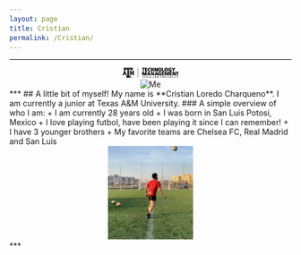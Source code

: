 ```yaml
---
layout: page
title: Cristian
permalink: /Cristian/
---
```


***
<center>
    <img src="/assets/img/Cristian/techmanage.png" alt="A&M" style="width:20%;">
</center>
<center>
    <img src="/assests/img/Cristian/IMG_4190.jpg" alt="Me" style="width:40%;">
</center>
***
## A little bit of myself!
My name is **Cristian Loredo Charqueno**. I am currently a junior at Texas A&M University.
### A simple overview of who I am:
+ I am currently 28 years old
+ I was born in San Luis Potosi, Mexico
+ I love playing futbol, have been playing it since I can remember!
+ I have 3 younger brothers
+ My favorite teams are Chelsea FC, Real Madrid and San Luis


<center>
    <img src="/assets/img/Cristian/me.jpg" alt="playing futbol" style="width:30%;">
	
</center>
***
